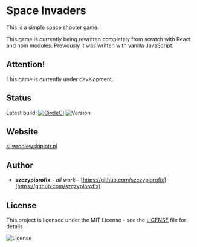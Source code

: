 # Space Invaders

This is a simple space shooter game.

This game is currently being rewritten completely from scratch with React and npm modules.
Previously it was written with vanilla JavaScript.


## Attention!

This game is currently under development.


## Status

Latest build: [![CircleCI](https://circleci.com/gh/szczypiorofix/SpaceInvaders.svg?style=svg)](https://circleci.com/gh/szczypiorofix/SpaceInvaders)
![Version](https://img.shields.io/badge/version-0.0.05-blue.svg "Version icon")


## Website

[si.wroblewskipiotr.pl](https://si.wroblewskipiotr.pl)



## Author

* **szczypiorofix** - *all work* - [https://github.com/szczypiorofix](https://github.com/szczypiorofix)



## License

This project is licensed under the MIT License - see the [LICENSE](LICENSE) file for details

![License](https://img.shields.io/badge/license-MIT-green.svg "License icon")